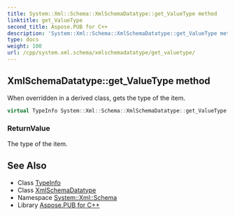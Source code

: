 ```yaml
---
title: System::Xml::Schema::XmlSchemaDatatype::get_ValueType method
linktitle: get_ValueType
second_title: Aspose.PUB for C++
description: 'System::Xml::Schema::XmlSchemaDatatype::get_ValueType method. When overridden in a derived class, gets the type of the item in C++.'
type: docs
weight: 100
url: /cpp/system.xml.schema/xmlschemadatatype/get_valuetype/
---
```

## XmlSchemaDatatype::get_ValueType method


When overridden in a derived class, gets the type of the item.

```cpp
virtual TypeInfo System::Xml::Schema::XmlSchemaDatatype::get_ValueType()=0
```


### ReturnValue

The type of the item.

## See Also

* Class [TypeInfo](../../../system/typeinfo/)
* Class [XmlSchemaDatatype](../)
* Namespace [System::Xml::Schema](../../)
* Library [Aspose.PUB for C++](../../../)
